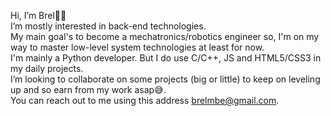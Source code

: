Hi, I’m Brel👋🏽\
I’m mostly interested in back-end technologies.\
My main goal's to become a mechatronics/robotics engineer so, I'm on my way to master low-level system technologies at least for now.\
I'm mainly a Python developer. But I do use C/C++, JS and HTML5/CSS3 in my daily projects.\
I’m looking to collaborate on some projects (big or little) to keep on leveling up and so earn from my work asap😅.\
You can reach out to me using this address brelmbe@gmail.com.

<!---
BrelM/BrelM is a ✨ special ✨ repository because its `README.md` (this file) appears on your GitHub profile.
You can click the Preview link to take a look at your changes.
--->
